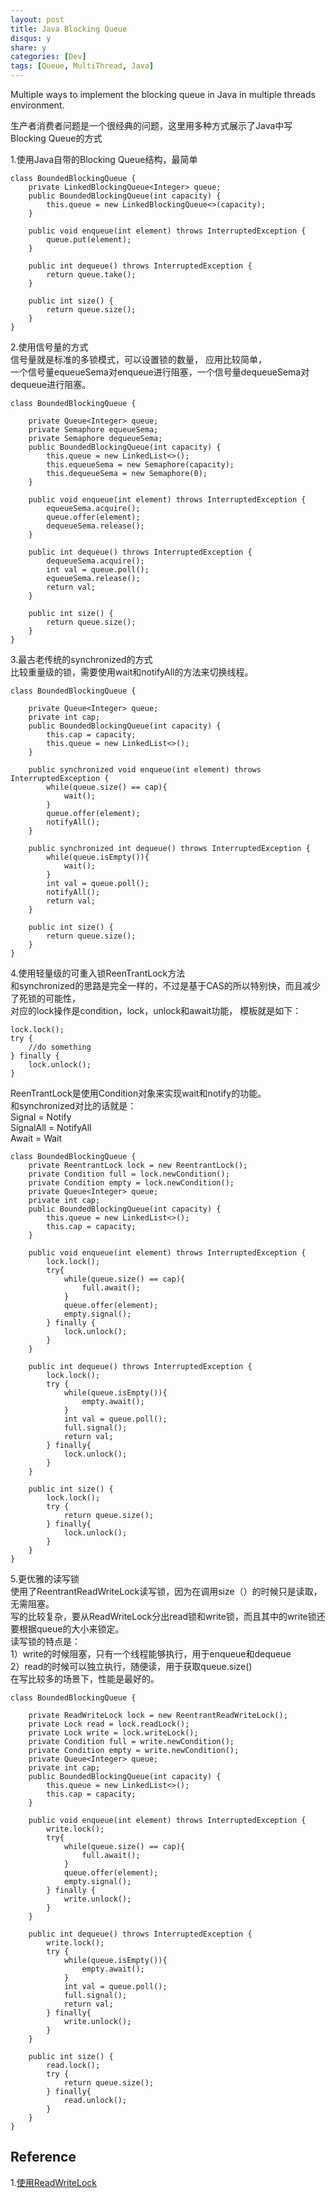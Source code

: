 ```yaml
---
layout: post
title: Java Blocking Queue
disqus: y
share: y
categories: [Dev]
tags: [Queue, MultiThread, Java]
---
```


Multiple ways to implement the blocking queue in Java in multiple threads environment.

生产者消费者问题是一个很经典的问题，这里用多种方式展示了Java中写Blocking Queue的方式

1.使用Java自带的Blocking Queue结构，最简单
```
class BoundedBlockingQueue {
    private LinkedBlockingQueue<Integer> queue;
    public BoundedBlockingQueue(int capacity) {
        this.queue = new LinkedBlockingQueue<>(capacity);
    }
    
    public void enqueue(int element) throws InterruptedException {
        queue.put(element);
    }
    
    public int dequeue() throws InterruptedException {
        return queue.take();
    }
    
    public int size() {
        return queue.size();
    }
}
```

2.使用信号量的方式  
信号量就是标准的多锁模式，可以设置锁的数量， 应用比较简单，    
一个信号量equeueSema对enqueue进行阻塞，一个信号量dequeueSema对dequeue进行阻塞。
```
class BoundedBlockingQueue {

    private Queue<Integer> queue;
    private Semaphore equeueSema;
    private Semaphore dequeueSema;
    public BoundedBlockingQueue(int capacity) {
        this.queue = new LinkedList<>();
        this.equeueSema = new Semaphore(capacity);
        this.dequeueSema = new Semaphore(0);
    }
    
    public void enqueue(int element) throws InterruptedException {
        equeueSema.acquire();
        queue.offer(element);
        dequeueSema.release();
    }
    
    public int dequeue() throws InterruptedException {
        dequeueSema.acquire();
        int val = queue.poll();
        equeueSema.release();
        return val;
    }
    
    public int size() {
        return queue.size();
    }
}
```

3.最古老传统的synchronized的方式  
比较重量级的锁，需要使用wait和notifyAll的方法来切换线程。  
```
class BoundedBlockingQueue {

    private Queue<Integer> queue;
    private int cap;
    public BoundedBlockingQueue(int capacity) {
        this.cap = capacity;
        this.queue = new LinkedList<>();
    }
    
    public synchronized void enqueue(int element) throws InterruptedException {
        while(queue.size() == cap){
            wait();
        }
        queue.offer(element);
        notifyAll();
    }
    
    public synchronized int dequeue() throws InterruptedException {
        while(queue.isEmpty()){
            wait(); 
        }
        int val = queue.poll();
        notifyAll();
        return val;
    }
    
    public int size() {
        return queue.size();
    }
}
```

4.使用轻量级的可重入锁ReenTrantLock方法  
和synchronized的思路是完全一样的，不过是基于CAS的所以特别快，而且减少了死锁的可能性，  
对应的lock操作是condition，lock，unlock和await功能， 模板就是如下：  
```
lock.lock();
try {
	//do something
} finally {
	lock.unlock();
}
```
ReenTrantLock是使用Condition对象来实现wait和notify的功能。  
和synchronized对比的话就是：  
Signal = Notify  
SignalAll = NotifyAll  
Await = Wait  
```
class BoundedBlockingQueue {
    private ReentrantLock lock = new ReentrantLock();
    private Condition full = lock.newCondition();
    private Condition empty = lock.newCondition();
    private Queue<Integer> queue;
    private int cap;
    public BoundedBlockingQueue(int capacity) {
        this.queue = new LinkedList<>();
        this.cap = capacity;
    }
    
    public void enqueue(int element) throws InterruptedException {
        lock.lock();
        try{
            while(queue.size() == cap){
                full.await();
            }
            queue.offer(element);
            empty.signal();
        } finally {
            lock.unlock();
        }
    }
    
    public int dequeue() throws InterruptedException {
        lock.lock();
        try {
            while(queue.isEmpty()){
                empty.await();
            }
            int val = queue.poll();
            full.signal();
            return val;
        } finally{
            lock.unlock();
        }
    }
    
    public int size() {
        lock.lock();
        try {
            return queue.size();
        } finally{
            lock.unlock();
        }
    }
}
```

5.更优雅的读写锁  
使用了ReentrantReadWriteLock读写锁，因为在调用size（）的时候只是读取，无需阻塞。  
写的比较复杂，要从ReadWriteLock分出read锁和write锁，而且其中的write锁还要根据queue的大小来锁定。  
读写锁的特点是：  
1）write的时候阻塞，只有一个线程能够执行，用于enqueue和dequeue  
2）read的时候可以独立执行，随便读，用于获取queue.size()  
在写比较多的场景下，性能是最好的。
```
class BoundedBlockingQueue {

    private ReadWriteLock lock = new ReentrantReadWriteLock();
    private Lock read = lock.readLock();
    private Lock write = lock.writeLock();
    private Condition full = write.newCondition();
    private Condition empty = write.newCondition();
    private Queue<Integer> queue;
    private int cap;
    public BoundedBlockingQueue(int capacity) {
        this.queue = new LinkedList<>();
        this.cap = capacity;
    }
    
    public void enqueue(int element) throws InterruptedException {
        write.lock();
        try{
            while(queue.size() == cap){
                full.await();
            }
            queue.offer(element);
            empty.signal();
        } finally {
            write.unlock();
        }
    }
    
    public int dequeue() throws InterruptedException {
        write.lock();
        try {
            while(queue.isEmpty()){
                empty.await();
            }
            int val = queue.poll();
            full.signal();
            return val;
        } finally{
            write.unlock();
        }
    }
    
    public int size() {
        read.lock();
        try {
            return queue.size();
        } finally{
            read.unlock();
        }
    }
}
```

Reference
----------
1.[使用ReadWriteLock](https://www.liaoxuefeng.com/wiki/1252599548343744/1306581002092578)  



